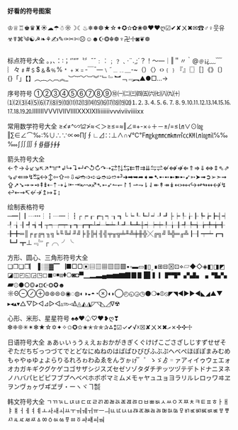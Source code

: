 <!--
 * @Descripttion: 
 * @version: 
 * @Author: suckson
 * @Date: 2019-11-12 09:20:18
 * @LastEditors: suckson
 * @LastEditTime: 2019-11-12 09:20:46
 -->
#### 好看的符号图案

♔♕♖♚♛♜☀☁☂☃☼☽☾♨❄❅❆★☆✦✪✫✿❀❁♥❤ღ☑✔✘ㄨ✖✉☎♂♀웃유☣☤⌘༄☯☭❧⚘✍✎✑✂✄☹☺☻☪❂☬☸♆卍☩◙❦☸

标点符号大全
。，、：∶；‘’“”〝〞ˆˇ﹕︰﹔﹖﹑·¨.¸;´？！～—｜‖＂〃｀@﹫¡¿﹏﹋︴々﹟#﹩$﹠&﹪%﹡﹢×﹦‐￣¯―﹨˜﹍﹎＿-~（）〈〉‹›﹛﹜『』〖〗［］《》〔〕{}「」【】︵︷︿︹︽_︶︸﹀︺︾ˉ﹂﹄︼﹁﹃︻▲●□…→

序号符号
①②③④⑤⑥⑦⑧⑨⑩㈠㈡㈢㈣㈤㈥㈦㈧㈨㈩⑴⑵⑶⑷⑸⑹⑺⑻⑼⑽⑾⑿⒀⒁⒂⒃⒄⒅⒆⒇⒈⒉⒊⒋⒌⒍⒎⒏⒐⒑⒒⒓⒔⒕⒖⒗⒘⒙⒚⒛ⅠⅡⅢⅣⅤⅥⅦⅧⅨⅩⅪⅫⅰⅱⅲⅳⅴⅵⅶⅷⅸⅹ 

常用数学符号大全
≥≮≠^∽≌≯≈＜＞≥≤=≈‖∠≡+-×÷＋－±/=≤㏑∨⊙㏒‖∑∈∠⌒‰∶%∪∴∵∝∞∏∫∮∟⊿∷⊥∧∩√℃℉㎎㎏㎜㎝㎞㎡㏄㏎㏑㏒㏕℅‰‱∫∬∭∮∯∰∱∲∳

箭头符号大全←↑→↓↙↘↖↗↰↱↲↳↴↵↶↺↻↷➝⇄⇅⇆⇇⇈⇉⇊⇋⇌⇍⇎⇏⇐⇑⇒⇓⇔⇕⇖⇗⇘⇙⇚⇛↯↹↔↕⇦⇧⇨⇩➫➬➩➪➭➮➯➱⏎➜➡➥➦➧➨➷➸➻➼➽➸➹➳➤➟➲➢➣➞⇪➚➘➙➛➺⇞⇟⇠⇡⇢⇣⇤⇥↜↝♐➴➵➶↼↽↾↿⇀⇁⇂⇃↞↟↠↡↢↣↤↪↫↬↭↮↯↩⇜⇝↸↚↛↥↦↧↨

绘制表格符号─━│┃┄┅┆┇┈┉┊┋┌┍┎┏┐┑┒┓└┕┖┗┘┙┚┛├┝┞┟┠┡┢┣┤┥┦┧┨┩┪┫┬┭┮┯┰┱┲┳┴┵┶┷┸┹┺┻┼┽┾┿╀╁╂╃╄╅╆╇╈╉╊╋═║╒╓╔╕╖╗╘╙╚╛╜╝╞╟╠╡╢╣╤╥╦╧╨╩╪╫╬╳╔╗╝╚╬═╓╩┠┨┯┷┏┓┗┛┳⊥﹃﹄┌╭╮╯╰

方形、圆心、三角形符号大全❏❐❑❒▏▐░▒▓▔▕■□▢▣▤▥▦▧▨▩▪▫▬▭▮▯ˍ∎⊞⊟⊠⊡⋄▱◆◇◈◧◨◩◪◫◰◱◲◳◻◼◽◾⧈⧫⎔◙◘▀▁▂▃▄▅▆▇▉▊▋█▌▍▎▛▜▝▞▟▖▗▘▙▚▰⊙●○◎◕¤☪❂✪☻☼Θ⊖⊘⊕⊚⊛⊜⊝◉◌◍◐◑◒◓◔⊗◖◗◯◴◵◶◷⚫❍⦁⦶⦸◤◥◄►▶◀◣◢▲▼ ▸◂▴▾△▽▷◁⊿▻◅▵▿▹◃∆◬◭◮◸◹◺◿∇☢

心形、米形、星星符号
♠♣♥♤♡❤❥ღ❣❇❈❊✳✴✻★☆✡✦✧✩✪✫✬✭✮✯✰⁂⁑☑✓✔√☓☒✘ㄨ✕✖ރ✗✢✣☩

日语符号大全
ぁあぃいぅうぇえぉおかがきぎくぐけげこごさざしじすずせぜそぞただちぢっつづてでとどなにぬねのはばぱひびぴふぶぷへべぺほぼぽまみむめもゃやゅゆょよらりるれろゎわゐゑをんゔゕゖ゚゛゜ゝゞゟ゠ァアィイゥウェエォオカガキギクグケゲコゴサザシジスズセゼソゾタダチヂッツヅテデトドナニヌネノハバパヒビピフブプヘベペホボポマミムメモャヤュユョヨラリルレロヮワヰヱヲンヴヵヶヷヸヹヺ・ーヽヾヿ㍿ 

韩文符号大全 ㄱㄲㄳㄴㄵㄶㄷㄸㄹㄺㄻㄼㄽㄾㄿㅀㅁㅂㅃㅄㅅㅆㅇㅈㅉㅊㅋㅌㅍㅎㅏㅐㅑㅒㅓㅔㅕㅖㅗㅘㅙㅚㅛㅜㅝㅞㅟㅠㅡㅢㅥㅦㅧㅨㅩㅪㅫㅬㅭㅮㅯㅰㅱㅲㅳㅴㅵㅶㅷㅸㅹㅺㅻㅼㅽㅾㅿㆀㆁㆂㆃㆄㆅㆆㆇㆈㆉㆊ